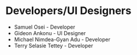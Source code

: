 # Developers/UI Designers

- Samuel Osei - Developer
- Gideon Ankonu - UI Designer
- Michael Nimdea-Gyan Adu - Developer
- Terry Selasie Tettey - Developer